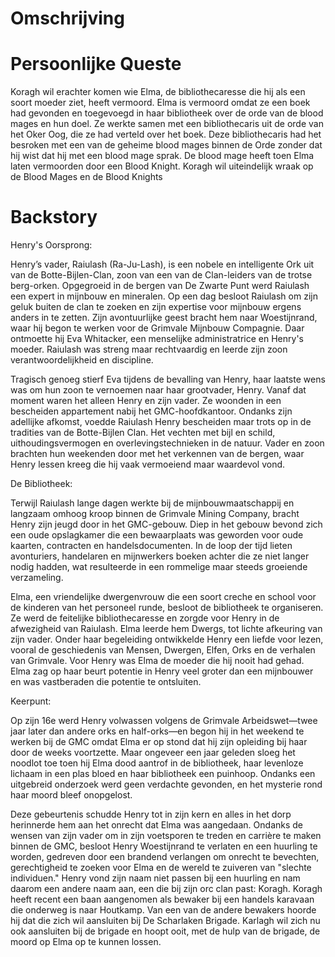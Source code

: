 # Omschrijving


# Persoonlijke Queste
Koragh wil erachter komen wie Elma, de bibliothecaresse die hij als een soort moeder ziet, heeft vermoord.
Elma is vermoord omdat ze een boek had gevonden en toegevoegd in haar bibliotheek over de orde van de blood mages en hun doel. Ze werkte samen met een bibliothecaris uit de orde van het Oker Oog, die ze had verteld over het boek. Deze bibliothecaris had het besroken met een van de geheime blood mages binnen de Orde zonder dat hij wist dat hij met een blood mage sprak. De blood mage heeft toen Elma laten vermoorden door een Blood Knight. Koragh wil uiteindelijk wraak op de Blood Mages en de Blood Knights

# Backstory
Henry's Oorsprong:

Henry’s vader, Raiulash (Ra-Ju-Lash), is een nobele en intelligente Ork uit van de Botte-Bijlen-Clan, zoon van een van de Clan-leiders van de trotse berg-orken. Opgegroeid in de bergen van De Zwarte Punt werd Raiulash een expert in mijnbouw en mineralen. Op een dag besloot Raiulash om zijn geluk buiten de clan te zoeken en zijn expertise voor mijnbouw ergens anders in te zetten. Zijn avontuurlijke geest bracht hem naar Woestijnrand, waar hij begon te werken voor de Grimvale Mijnbouw Compagnie. Daar ontmoette hij Eva Whitacker, een menselijke administratrice en Henry's moeder. Raiulash was streng maar rechtvaardig en leerde zijn zoon verantwoordelijkheid en discipline.

Tragisch genoeg stierf Eva tijdens de bevalling van Henry, haar laatste wens was om hun zoon te vernoemen naar haar grootvader, Henry. Vanaf dat moment waren het alleen Henry en zijn vader. Ze woonden in een bescheiden appartement nabij het GMC-hoofdkantoor. Ondanks zijn adellijke afkomst, voedde Raiulash Henry bescheiden maar trots op in de tradities van de Botte-Bijlen Clan. Het vechten met bijl en schild, uithoudingsvermogen en overlevingstechnieken in de natuur. Vader en zoon brachten hun weekenden door met het verkennen van de bergen, waar Henry lessen kreeg die hij vaak vermoeiend maar waardevol vond.

De Bibliotheek:

Terwijl Raiulash lange dagen werkte bij de mijnbouwmaatschappij en langzaam omhoog kroop binnen de Grimvale Mining Company, bracht Henry zijn jeugd door in het GMC-gebouw. Diep in het gebouw bevond zich een oude opslagkamer die een bewaarplaats was geworden voor oude kaarten, contracten en handelsdocumenten. In de loop der tijd lieten avonturiers, handelaren en mijnwerkers boeken achter die ze niet langer nodig hadden, wat resulteerde in een rommelige maar steeds groeiende verzameling.

Elma, een vriendelijke dwergenvrouw die een soort creche en school voor de kinderen van het personeel runde, besloot de bibliotheek te organiseren. Ze werd de feitelijke bibliothecaresse en zorgde voor Henry in de afwezigheid van Raiulash. Elma leerde hem Dwergs, tot lichte afkeuring van zijn vader. Onder haar begeleiding ontwikkelde Henry een liefde voor lezen, vooral de geschiedenis van Mensen, Dwergen, Elfen, Orks en de verhalen van Grimvale. Voor Henry was Elma de moeder die hij nooit had gehad. Elma zag op haar beurt potentie in Henry veel groter dan een mijnbouwer en was vastberaden die potentie te ontsluiten.

Keerpunt:

Op zijn 16e werd Henry volwassen volgens de Grimvale Arbeidswet—twee jaar later dan andere orks en half-orks—en begon hij in het weekend te werken bij de GMC omdat Elma er op stond dat hij zijn opleiding bij haar door de weeks voortzette. Maar ongeveer een jaar geleden sloeg het noodlot toe toen hij Elma dood aantrof in de bibliotheek, haar levenloze lichaam in een plas bloed en haar bibliotheek een puinhoop. Ondanks een uitgebreid onderzoek werd geen verdachte gevonden, en het mysterie rond haar moord bleef onopgelost.

Deze gebeurtenis schudde Henry tot in zijn kern en alles in het dorp herinnerde hem aan het onrecht dat Elma was aangedaan. Ondanks de wensen van zijn vader om in zijn voetsporen te treden en carrière te maken binnen de GMC, besloot Henry Woestijnrand te verlaten en een huurling te worden, gedreven door een brandend verlangen om onrecht te bevechten, gerechtigheid te zoeken voor Elma en de wereld te zuiveren van "slechte individuen." Henry vond zijn naam niet passen bij een huurling en nam daarom een andere naam aan, een die bij zijn orc clan past: Koragh. Koragh heeft recent een baan aangenomen als bewaker bij een handels karavaan die onderweg is naar Houtkamp. Van een van de andere bewakers hoorde hij dat die zich wil aansluiten bij De Scharlaken Brigade. Karlagh wil zich nu ook aansluiten bij de brigade en hoopt ooit, met de hulp van de brigade, de moord op Elma op te kunnen lossen.


